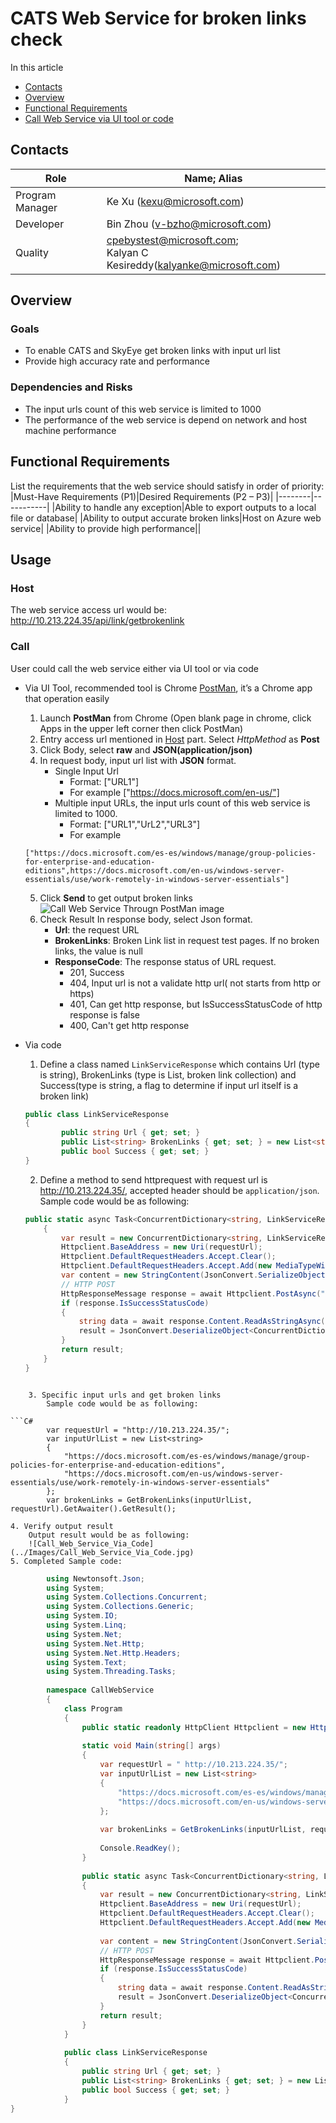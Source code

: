 # CATS Web Service for broken links check
In this article
* [Contacts](#contacts)
* [Overview](#overview)
* [Functional Requirements](#requirement)
* [Call Web Service via UI tool or code](#usage)

## <a id='contacts'></a> Contacts
|Role|Name; Alias|
|-----|----------|
|Program Manager|Ke Xu (kexu@microsoft.com)|
|Developer|Bin Zhou (v-bzho@microsoft.com)|
|Quality|cpebystest@microsoft.com;<br>Kalyan C Kesireddy(kalyanke@microsoft.com)|

## <a id='overview'></a>Overview
### Goals

* To enable CATS and SkyEye get broken links with input url list
* Provide high accuracy rate and performance

### Dependencies and Risks
* The input urls count of this web service is limited to 1000
* The performance of the web service is depend on network and host machine performance

## <a id='requirement'></a> Functional Requirements
List the requirements that the web service should satisfy in order of priority:
|Must-Have Requirements (P1)|Desired Requirements (P2 – P3)|
|--------|-----------|
|Ability to handle any exception|Able to export outputs to a local file or database|
|Ability to output accurate broken links|Host on Azure web service|
|Ability to provide high performance||

## <a id='usage'></a> Usage
### <a id='host'></a> Host
The web service access url would be: http://10.213.224.35/api/link/getbrokenlink

### Call
User could call the web service either via UI tool or via code

* Via UI Tool, recommended tool is Chrome [PostMan](https://www.getpostman.com/), it’s a Chrome app that operation easily
    1. Launch **PostMan** from Chrome (Open blank page in chrome, click Apps in the upper left corner then click PostMan)
    2. Entry access url mentioned in [Host](#host) part. Select *HttpMethod* as **Post**
    3. Click Body, select **raw** and **JSON(application/json)**
    4. In request body, input url list with **JSON** format.
        + Single Input Url
            - Format: ["URL1"] 
		    - For example ["https://docs.microsoft.com/en-us/"]
        + Multiple input URLs, the input urls count of this web service is limited to 1000.
            - Format: ["URL1","UrL2","URL3"] 
		    - For example
    
    ```
    ["https://docs.microsoft.com/es-es/windows/manage/group-policies-for-enterprise-and-education-editions",https://docs.microsoft.com/en-us/windows-server-essentials/use/work-remotely-in-windows-server-essentials"]
    ```

    5. Click **Send** to get output broken links
    ![Call Web Service Througn PostMan image](../Images/Call_Web_Service_Througn_PostMan.png)
    6. Check Result
        In response body, select Json format.
        - **Url**: the request URL        
        - **BrokenLinks**: Broken Link list in request test pages. If no broken links, the value is null
        - **ResponseCode**: The response status of URL request.
            - 201, Success
            - 404, Input url is not a validate http url( not starts from http or https)
            - 401, Can get http response, but IsSuccessStatusCode of http response is false
            - 400, Can't get http response

* Via code
    1. Define a class named `LinkServiceResponse` which contains Url (type is string), BrokenLinks (type is List<string>, broken link collection) and Success(type is string, a flag to determine if input url itself is a broken link)

    ```C#
    public class LinkServiceResponse
    {
            public string Url { get; set; }
            public List<string> BrokenLinks { get; set; } = new List<string>();
            public bool Success { get; set; }
    }
    ```
    2. Define a method to send httprequest with request url is http://10.213.224.35/, accepted header should be `application/json`. Sample code would be as following:
    
    ```C#
    public static async Task<ConcurrentDictionary<string, LinkServiceResponse>> GetBrokenLinks(IList<string> inputUrls, string requestUrl)
        {
            var result = new ConcurrentDictionary<string, LinkServiceResponse>();
            Httpclient.BaseAddress = new Uri(requestUrl);
            Httpclient.DefaultRequestHeaders.Accept.Clear();
            Httpclient.DefaultRequestHeaders.Accept.Add(new MediaTypeWithQualityHeaderValue("application/json")); 
            var content = new StringContent(JsonConvert.SerializeObject(inputUrls), Encoding.UTF8, "application/json");
            // HTTP POST
            HttpResponseMessage response = await Httpclient.PostAsync("api/link/getbrokenlink", content);
            if (response.IsSuccessStatusCode)
            {
                string data = await response.Content.ReadAsStringAsync();
                result = JsonConvert.DeserializeObject<ConcurrentDictionary<string, LinkServiceResponse>>(data);
            }
            return result;
        }
    }
```

    3. Specific input urls and get broken links
        Sample code would be as following:

```C#
        var requestUrl = "http://10.213.224.35/";
        var inputUrlList = new List<string>
        {
            "https://docs.microsoft.com/es-es/windows/manage/group-policies-for-enterprise-and-education-editions",
            "https://docs.microsoft.com/en-us/windows-server-essentials/use/work-remotely-in-windows-server-essentials"
        }; 
        var brokenLinks = GetBrokenLinks(inputUrlList, requestUrl).GetAwaiter().GetResult();
```

    4. Verify output result
        Output result would be as following:
        ![Call_Web_Service_Via_Code](../Images/Call_Web_Service_Via_Code.jpg)
    5. Completed Sample code:
```C#
    	using Newtonsoft.Json;
		using System;
		using System.Collections.Concurrent;
		using System.Collections.Generic;
		using System.IO;
		using System.Linq;
		using System.Net;
		using System.Net.Http;
		using System.Net.Http.Headers;
		using System.Text;
		using System.Threading.Tasks;
		 
		namespace CallWebService
		{
		    class Program
		    {
		        public static readonly HttpClient Httpclient = new HttpClient();
		 
		        static void Main(string[] args)
		        {
		            var requestUrl = " http://10.213.224.35/";
		            var inputUrlList = new List<string>
		            {
		                "https://docs.microsoft.com/es-es/windows/manage/group-policies-for-enterprise-and-education-editions",
		                "https://docs.microsoft.com/en-us/windows-server-essentials/use/work-remotely-in-windows-server-essentials"
		            };
		 
		            var brokenLinks = GetBrokenLinks(inputUrlList, requestUrl).GetAwaiter().GetResult();
		 
		            Console.ReadKey();
		        }
		 
		        public static async Task<ConcurrentDictionary<string, LinkServiceResponse>> GetBrokenLinks(IList<string> inputUrls, string requestUrl)
		        {
		            var result = new ConcurrentDictionary<string, LinkServiceResponse>();
		            Httpclient.BaseAddress = new Uri(requestUrl);
		            Httpclient.DefaultRequestHeaders.Accept.Clear();
		            Httpclient.DefaultRequestHeaders.Accept.Add(new MediaTypeWithQualityHeaderValue("application/json"));
		 
		            var content = new StringContent(JsonConvert.SerializeObject(inputUrls), Encoding.UTF8, "application/json");
		            // HTTP POST
		            HttpResponseMessage response = await Httpclient.PostAsync("api/link/getbrokenlink", content);
		            if (response.IsSuccessStatusCode)
		            {
		                string data = await response.Content.ReadAsStringAsync();
		                result = JsonConvert.DeserializeObject<ConcurrentDictionary<string, LinkServiceResponse>>(data);
		            }
		            return result;
		        }
		    }
		 
		    public class LinkServiceResponse
		    {
		        public string Url { get; set; }
		        public List<string> BrokenLinks { get; set; } = new List<string>();
		        public bool Success { get; set; }
		    }
}
```




    


